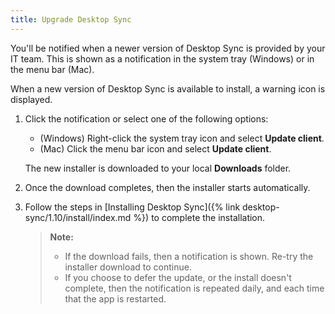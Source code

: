 ```yaml
---
title: Upgrade Desktop Sync
---
```


You'll be notified when a newer version of Desktop Sync is provided by your IT team. 
This is shown as a notification in the system tray (Windows) or in the menu bar (Mac).

When a new version of Desktop Sync is available to install, a warning icon is displayed.

1. Click the notification or select one of the following options:

    * (Windows) Right-click the system tray icon and select **Update client**.
    * (Mac) Click the menu bar icon and select **Update client**.
    
    The new installer is downloaded to your local **Downloads** folder.

2. Once the download completes, then the installer starts automatically.

3. Follow the steps in [Installing Desktop Sync]({% link desktop-sync/1.10/install/index.md %}) to complete the installation.

    >**Note:**
    >
    >* If the download fails, then a notification is shown. Re-try the installer download to continue.
    >* If you choose to defer the update, or the install doesn't complete, then the notification is repeated daily, and each time that the app is restarted.

